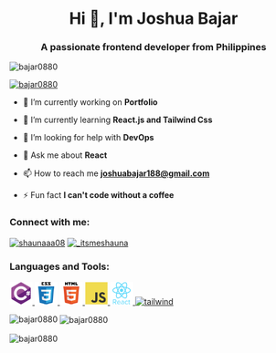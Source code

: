 <h1 align="center">Hi 👋, I'm Joshua Bajar</h1>
<h3 align="center">A passionate frontend developer from Philippines</h3>

<p align="left"> <img src="https://komarev.com/ghpvc/?username=bajar0880&label=Profile%20views&color=0e75b6&style=flat" alt="bajar0880" /> </p>

<p align="left"> <a href="https://github.com/ryo-ma/github-profile-trophy"><img src="https://github-profile-trophy.vercel.app/?username=bajar0880" alt="bajar0880" /></a> </p>

- 🔭 I’m currently working on **Portfolio**

- 🌱 I’m currently learning **React.js and Tailwind Css**

- 🤝 I’m looking for help with **DevOps**

- 💬 Ask me about **React**

- 📫 How to reach me **joshuabajar188@gmail.com**

- ⚡ Fun fact **I can't code without a coffee**

<h3 align="left">Connect with me:</h3>
<p align="left">
<a href="https://fb.com/shaunaaa08" target="blank"><img align="center" src="https://raw.githubusercontent.com/rahuldkjain/github-profile-readme-generator/master/src/images/icons/Social/facebook.svg" alt="shaunaaa08" height="30" width="40" /></a>
<a href="https://instagram.com/_itsmeshauna" target="blank"><img align="center" src="https://raw.githubusercontent.com/rahuldkjain/github-profile-readme-generator/master/src/images/icons/Social/instagram.svg" alt="_itsmeshauna" height="30" width="40" /></a>
</p>

<h3 align="left">Languages and Tools:</h3>
<p align="left"> <a href="https://www.w3schools.com/cs/" target="_blank" rel="noreferrer"> <img src="https://raw.githubusercontent.com/devicons/devicon/master/icons/csharp/csharp-original.svg" alt="csharp" width="40" height="40"/> </a> <a href="https://www.w3schools.com/css/" target="_blank" rel="noreferrer"> <img src="https://raw.githubusercontent.com/devicons/devicon/master/icons/css3/css3-original-wordmark.svg" alt="css3" width="40" height="40"/> </a> <a href="https://www.w3.org/html/" target="_blank" rel="noreferrer"> <img src="https://raw.githubusercontent.com/devicons/devicon/master/icons/html5/html5-original-wordmark.svg" alt="html5" width="40" height="40"/> </a> <a href="https://developer.mozilla.org/en-US/docs/Web/JavaScript" target="_blank" rel="noreferrer"> <img src="https://raw.githubusercontent.com/devicons/devicon/master/icons/javascript/javascript-original.svg" alt="javascript" width="40" height="40"/> </a> <a href="https://reactjs.org/" target="_blank" rel="noreferrer"> <img src="https://raw.githubusercontent.com/devicons/devicon/master/icons/react/react-original-wordmark.svg" alt="react" width="40" height="40"/> </a> <a href="https://tailwindcss.com/" target="_blank" rel="noreferrer"> <img src="https://www.vectorlogo.zone/logos/tailwindcss/tailwindcss-icon.svg" alt="tailwind" width="40" height="40"/> </a> </p>

<p><img align="left" src="https://github-readme-stats.vercel.app/api/top-langs?username=bajar0880&show_icons=true&locale=en&layout=compact" alt="bajar0880" /></p>

<p>&nbsp;<img align="center" src="https://github-readme-stats.vercel.app/api?username=bajar0880&show_icons=true&locale=en" alt="bajar0880" /></p>

<p><img align="center" src="https://github-readme-streak-stats.herokuapp.com/?user=bajar0880&" alt="bajar0880" /></p>
